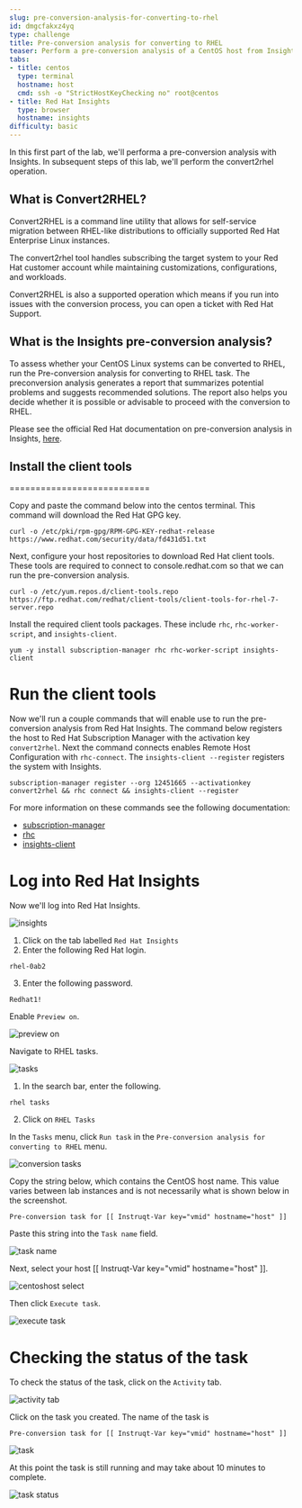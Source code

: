 ```yaml
---
slug: pre-conversion-analysis-for-converting-to-rhel
id: dmgcfakxz4yq
type: challenge
title: Pre-conversion analysis for converting to RHEL
teaser: Perform a pre-conversion analysis of a CentOS host from Insights.
tabs:
- title: centos
  type: terminal
  hostname: host
  cmd: ssh -o "StrictHostKeyChecking no" root@centos
- title: Red Hat Insights
  type: browser
  hostname: insights
difficulty: basic
---
```

In this first part of the lab, we'll performa a pre-conversion analysis with Insights. In subsequent steps of this lab, we'll perform the convert2rhel operation.

## What is Convert2RHEL?

Convert2RHEL is a command line utility that allows for self-service migration between RHEL-like distributions to officially supported Red Hat Enterprise Linux instances.

The convert2rhel tool handles subscribing the target system to your Red Hat customer account while maintaining customizations, configurations, and workloads.

Convert2RHEL is also a supported operation which means if you run into issues with the conversion process, you can open a ticket with Red Hat Support.

## What is the Insights pre-conversion analysis?

To assess whether your CentOS Linux systems can be converted to RHEL, run the Pre-conversion analysis for converting to RHEL task. The preconversion analysis generates a report that summarizes potential problems and suggests recommended solutions. The report also helps you decide whether it is possible or advisable to proceed with the conversion to RHEL.

Please see the official Red Hat documentation on pre-conversion analysis in Insights, [here](https://access.redhat.com/documentation/en-us/red_hat_enterprise_linux/8/html-single/converting_from_an_rpm-based_linux_distribution_to_rhel/index#proc_preparing-for-a-rhel-conversion-using-insights_converting-using-insights).

## Install the client tools
===========================

Copy and paste the command below into the centos terminal. This command will download the Red Hat GPG key.

```
curl -o /etc/pki/rpm-gpg/RPM-GPG-KEY-redhat-release https://www.redhat.com/security/data/fd431d51.txt
```

Next, configure your host repositories to download Red Hat client tools. These tools are required to connect to console.redhat.com so that we can run the pre-conversion analysis.

```
curl -o /etc/yum.repos.d/client-tools.repo https://ftp.redhat.com/redhat/client-tools/client-tools-for-rhel-7-server.repo
```

Install the required client tools packages. These include `rhc`, `rhc-worker-script`, and `insights-client`.

```
yum -y install subscription-manager rhc rhc-worker-script insights-client
```

Run the client tools
====================

Now we'll run a couple commands that will enable use to run the pre-conversion analysis from Red Hat Insights. The command below registers the host to Red Hat Subscription Manager with the activation key `convert2rhel`. Next the command connects enables Remote Host Configuration with `rhc-connect`. The `insights-client --register` registers the system with Insights.

```
subscription-manager register --org 12451665 --activationkey convert2rhel && rhc connect && insights-client --register

```

For more information on these commands see the following documentation:
- [subscription-manager](https://access.redhat.com/solutions/253273)
- [rhc](https://access.redhat.com/articles/rhc)
- [insights-client](https://access.redhat.com/documentation/en-us/red_hat_insights/2023/html/client_configuration_guide_for_red_hat_insights/index)

Log into Red Hat Insights
=========================

Now we'll log into Red Hat Insights.

![insights](../assets/insightsvirtualbrowser.png)

1) Click on the tab labelled `Red Hat Insights`
2) Enter the following Red Hat login.
```
rhel-0ab2
```
3) Enter the following password.
```
Redhat1!
```

Enable `Preview on`.

![preview on](../assets/enablepreview.png)

Navigate to RHEL tasks.

![tasks](../assets/rheltasks.png)

1) In the search bar, enter the following.
```
rhel tasks
```
2) Click on `RHEL Tasks`

In the `Tasks` menu, click `Run task` in the `Pre-conversion analysis for converting to RHEL` menu.

![conversion tasks](../assets/runtask.png)

Copy the string below, which contains the CentOS host name. This value varies between lab instances and is not necessarily what is shown below in the screenshot.

```
Pre-conversion task for [[ Instruqt-Var key="vmid" hostname="host" ]]
```

Paste this string into the `Task name` field.

![task name](../assets/taskname.png)

Next, select your host [[ Instruqt-Var key="vmid" hostname="host" ]].

![centoshost select](../assets/centoshostselect.png)

Then click `Execute task`.

![execute task](../assets/executetask.png)

Checking the status of the task
===============================

To check the status of the task, click on the `Activity` tab.

![activity tab](../assets/activitytab.png)

Click on the task you created. The name of the task is
```
Pre-conversion task for [[ Instruqt-Var key="vmid" hostname="host" ]]
```

![task](../assets/clicktask.png)

At this point the task is still running and may take about 10 minutes to complete.

![task status](../assets/taskstatus.png)

